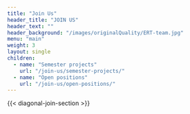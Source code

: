 ```yaml
---
title: "Join Us"
header_title: "JOIN US"
header_text: "‎"
header_background: "/images/originalQuality/ERT-team.jpg"
menu: "main"
weight: 3
layout: single
children:
  - name: "Semester projects"
    url: "/join-us/semester-projects/"
  - name: "Open positions"
    url: "/join-us/open-positions/"
---
```


{{< diagonal-join-section >}}
